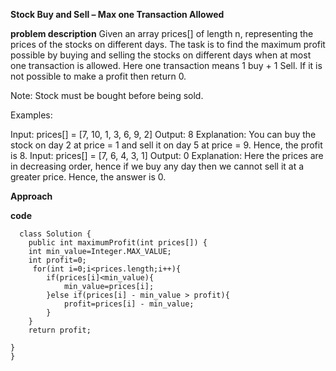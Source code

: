 **Stock Buy and Sell – Max one Transaction Allowed**

**problem description**
Given an array prices[] of length n, representing the prices of the stocks on different days. The task is to find the maximum profit possible by buying and selling the stocks on different days when at most one transaction is allowed. Here one transaction means 1 buy + 1 Sell. If it is not possible to make a profit then return 0.

Note: Stock must be bought before being sold.

Examples:

Input: prices[] = [7, 10, 1, 3, 6, 9, 2]
Output: 8
Explanation: You can buy the stock on day 2 at price = 1 and sell it on day 5 at price = 9. Hence, the profit is 8.
Input: prices[] = [7, 6, 4, 3, 1]
Output: 0 
Explanation: Here the prices are in decreasing order, hence if we buy any day then we cannot sell it at a greater price. Hence, the answer is 0.

**Approach**


**code**
      
      class Solution {
        public int maximumProfit(int prices[]) {
        int min_value=Integer.MAX_VALUE;
        int profit=0;
         for(int i=0;i<prices.length;i++){
            if(prices[i]<min_value){
                min_value=prices[i];
            }else if(prices[i] - min_value > profit){
                profit=prices[i] - min_value;
            }
        }
        return profit;

    }
    }
